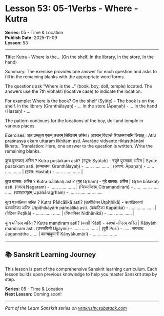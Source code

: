 # Lesson 53: 05-1Verbs - Where - Kutra

**Series:** 05 - Time & Location  
**Publish Date:** 2025-11-09  
**Lesson:** 53

---

Title: Kutra - Where is the... (On the shelf, In the library, In the store, In the hand)

Summary:
The exercise provides one answer for each question and asks to fill in the remaining blanks with the appropriate word forms.

The questions ask "Where is the..." (book, boy, doll, temple) located. The answers use the 7th vibhakti (locative case) to indicate the location.

For example:
Where is the book? 
On the shelf (Syūte) - The book is on the shelf.
In the library (Granthālayaḥ) - ...
In the store (Āpaṇaḥ) - ...
In the hand (Hastaḥ) - ...

The pattern continues for the locations of the boy, doll and temple in various places.

Exercises:
अत्र प्रस्तुत्य एकम् उत्तरम् लिखितम् अस्ति। अवरान् विद्यन्ते रिक्तस्थानानि लिखतु।
Atra praśnasya ekam uttaraṁ likhitam asti. Avarāṇe vidyante riktasthānāni likhatu.
Translation: Here, one answer to the question is written. Write the remaining blanks.

कुत्र पुस्तकम् अस्ति ? Kutra pustakam asti?
(स्यूत: Syūtaḥ) - स्यूते पुस्तकम् अस्ति |
Syūte pustakam asti.
(ग्रन्थालय: Granthālayaḥ) - ...... ...... ...... |
(आपण: Āpaṇaḥ) - ...... ...... ...... |
(हस्त: Hastaḥ) - ...... ...... ...... |

कुत्र बालक: अस्ति ? Kutra bālakaḥ asti?
(गृह Gṛham) - गृहे बालक: अस्ति | Gṛhe bālakaḥ asti.
(नगरम् Nagaram) - ...... ...... ...... |
(चित्रमन्दिरम् Citramandiraṁ) - ...... ...... ...... ......
(उपाहारगृहम् Upahāragṛham) - ...... ...... ...... ......

कुत्र पञ्चलिका अस्ति ? Kutra Pāñcālikā asti?
(उत्पीठिका Utpīṭhikā) - उत्पीठिकायां पञ्चालिका अस्ति
Utpīṭhikāyāṁ pāñcālikā asti.
(कपाटिका Kapāṭikā) - ...... ...... ...... |
(पेटिका Peṭikā) - ...... ...... ...... |
(निधानिका Nidhānikā) - ...... ...... ...... |

कुत्र मन्दिरम् अस्ति ? Kutra mandiram asti?
(काशी Kāśī) - काश्यां मन्दिरम् अस्ति |
Kāśyāṁ mandiram asti.
(उज्जयिनी Ujjayinī) - ...... ...... ...... |
(पुरी Purī) - ...... जगन्नाथ Jagannātha ...... |
कान्याकुमारी Kānyākumārī) - ...... ...... ......

---

## 📚 Sanskrit Learning Journey

This lesson is part of the comprehensive Sanskrit learning curriculum. Each lesson builds upon previous knowledge to help you master Sanskrit step by step.

**Series:** 05 - Time & Location  
**Next Lesson:** Coming soon!

---
*Part of the Learn Sanskrit series on [venkrishy.substack.com](https://venkrishy.substack.com/s/learn_sanskrit)*
